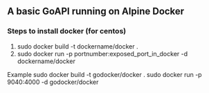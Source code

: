 ## A basic GoAPI running on Alpine Docker

### Steps to install docker (for centos)
   1. sudo docker build -t dockername/docker .
   2. sudo docker run -p  portnumber:exposed_port_in_docker  -d  dockername/docker 
 
 Example
   sudo docker build -t godocker/docker .
   sudo docker run -p 9040:4000 -d godocker/docker
 
   
   
